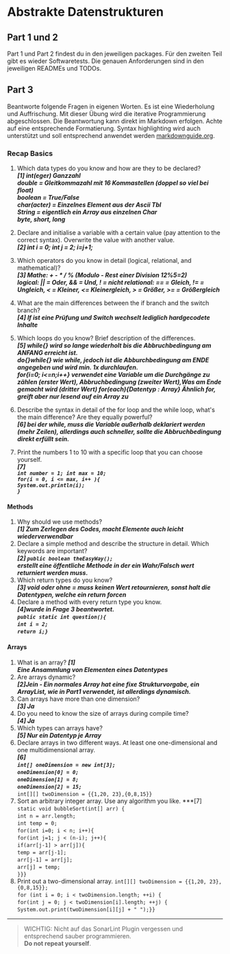 # Abstrakte Datenstrukturen

## Part 1 und 2
Part 1 und Part 2 findest du in den jeweiligen packages. Für den zweiten Teil gibt es wieder Softwaretests.
Die genauen Anforderungen sind in den jeweiligen READMEs und TODOs.

## Part 3
Beantworte folgende Fragen in eigenen Worten. Es ist eine Wiederholung und Auffrischung. Mit dieser Übung wird die
iterative Programmierung abgeschlossen. Die Beantwortung kann direkt im Markdown erfolgen. Achte auf eine entsprechende
Formatierung. Syntax highlighting wird auch unterstützt und soll entsprechend anwendet werden [markdownguide.org](https://www.markdownguide.org/extended-syntax/#syntax-highlighting).

### Recap Basics

1. Which data types do you know and how are they to be declared?  
***[1] 
int(eger) Ganzzahl <br>
double = Gleitkommazahl mit 16 Kommastellen (doppel so viel bei float)<br>
boolean = True/False<br>
char(acter) = Einzelnes Element aus der Ascii Tbl<br>
String = eigentlich ein Array aus einzelnen Char<br>
byte, short, long***

2. Declare and initialise a variable with a certain value (pay attention to the correct syntax). Overwrite the value with another value.<br>
***[2] int i = 0; 
int j = 2;
i=j+1;***
3. Which operators do you know in detail (logical, relational, and mathematical)?<br>
***[3] Mathe: + - * / % (Modulo - Rest einer Division 12%5=2) <br>
logical: || = Oder, && = Und, ! = nicht
relational: == = Gleich, != = Ungleich, < = Kleiner, <= Kleinergleich, > = Größer, >= = Größergleich***
4. What are the main differences between the if branch and the switch branch?<br>
***[4] If ist eine Prüfung und Switch wechselt lediglich hardgecodete Inhalte***
5. Which loops do you know? Brief description of the differences.<br>
***[5] while{} wird so lange wiederholt bis die Abbruchbedingung am ANFANG erreicht ist.<br>
do{}while{} wie while, jedoch ist die Abburchbedingung am ENDE angegeben und wird min. 1x durchlaufen.<br>
for{i=0; i<=n;i++} verwendet eine Variable um die Durchgänge zu zählen (erster Wert), Abbruchbedingung (zweiter Wert),Was am Ende gemacht wird (dritter Wert) 
for(each){Datentyp : Array} Ähnlich for, greift aber nur lesend auf ein Array zu***
6. Describe the syntax in detail of the for loop and the while loop, what's the main difference? Are they equally powerful?<br>
***[6] bei der while, muss die Variable außerhalb deklariert werden (mehr Zeilen), allerdings auch schneller, sollte die Abbruchbedingung direkt erfüllt sein.<br>*** 
7. Print the numbers 1 to 10 with a specific loop that you can choose yourself.<br>
***[7] <br>`int number = 1; int max = 10;` <br>
`for(i = 0, i <= max, i++ ){`<br>
`System.out.println(i);`<br>
`}`<bR>***


#### Methods
1. Why should we use methods? <br>
***[1] Zum Zerlegen des Codes, macht Elemente auch leicht wiederverwendbar***
2. Declare a simple method and describe the structure in detail. Which keywords are important?<br>
***[2] `public boolean theEasyWay();` <br>erstellt eine öffentliche Methode in der ein Wahr/Falsch wert returniert werden muss.***
3. Which return types do you know?<br>
***[3] void oder ohne = muss keinen Wert retournieren, sonst halt die Datentypen, welche ein return forcen***
4. Declare a method with every return type you know.<br>
***[4]wurde in Frage 3 beantwortet.<br>
`public static int question(){`<br>
`int i = 2;`<br>
`return i;}`<br>***

#### Arrays
1. What is an array? 
***[1]<br> Eine Ansammlung von Elementen eines Datentypes***
2. Are arrays dynamic? <br> 
***[2]Jein - Ein normales Array hat eine fixe Strukturvorgabe, ein ArrayList, wie in Part1 verwendet, ist allerdings dynamisch.***
3. Can arrays have more than one dimension? <br> ***[3] Ja***
4. Do you need to know the size of arrays during compile time?<br> ***[4] Ja***
5. Which types can arrays have?<br> ***[5] Nur ein Datentyp je Array***
6. Declare arrays in two different ways. At least one one-dimensional and one multidimensional array.<br>
***[6]<br>
`int[] oneDimension = new int[3];`<br>
`oneDimension[0] = 0;`<br>
`oneDimension[1] = 8;`<br>
`oneDimension[2] = 15;`  <br>***
`int[][] twoDimension = {{1,20, 23},{0,8,15}}`<br>
7. Sort an arbitrary integer array. Use any algorithm you like.
***[7] <br>
`static void bubbleSort(int[] arr) {`<br>
`int n = arr.length;`<br>
`int temp = 0;`<br>
`for(int i=0; i < n; i++){`<br>
`for(int j=1; j < (n-i); j++){`<br>
`if(arr[j-1] > arr[j]){`<br>
`temp = arr[j-1];`<br>
`arr[j-1] = arr[j];`<br>
`arr[j] = temp;`<br>`}}}`
8. Print out a two-dimensional array.
`int[][] twoDimension = {{1,20, 23},{0,8,15}};`<br>
`for (int i = 0; i < twoDimension.length; ++i) {`<br>
`for(int j = 0; j < twoDimension[i].length; ++j) {`<br>
`System.out.print(twoDimension[i][j] + " ");}}`<br>

---
>WICHTIG: Nicht auf das SonarLint Plugin vergessen und entsprechend sauber programmieren. <br>
**Do not repeat yourself**.